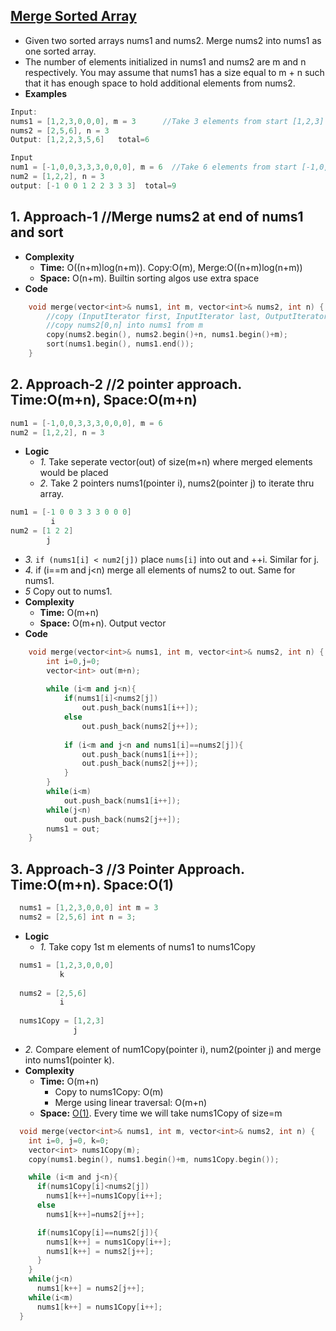 ## [Merge Sorted Array](https://leetcode.com/problems/merge-sorted-array/)
- Given two sorted arrays nums1 and nums2. Merge nums2 into nums1 as one sorted array. 
- The number of elements initialized in nums1 and nums2 are m and n respectively. You may assume that nums1 has a size equal to m + n such that it has enough space to hold additional elements from nums2.
- **Examples**
```c
Input: 
nums1 = [1,2,3,0,0,0], m = 3      //Take 3 elements from start [1,2,3]
nums2 = [2,5,6], n = 3      
Output: [1,2,2,3,5,6]   total=6

Input
num1 = [-1,0,0,3,3,3,0,0,0], m = 6  //Take 6 elements from start [-1,0,0,3,3,3]
num2 = [1,2,2], n = 3
output: [-1 0 0 1 2 2 3 3 3]  total=9
```
## 1. Approach-1    //Merge nums2 at end of nums1 and sort
- **Complexity**
  - **Time:** O((n+m)log(n+m)). Copy:O(m), Merge:O((n+m)log(n+m))
  - **Space:** O(n+m). Builtin sorting algos use extra space
- **Code**
```c++
    void merge(vector<int>& nums1, int m, vector<int>& nums2, int n) {
        //copy (InputIterator first, InputIterator last, OutputIterator result); 
        //copy nums2[0,n] into nums1 from m 
        copy(nums2.begin(), nums2.begin()+n, nums1.begin()+m);
        sort(nums1.begin(), nums1.end());
    }
```

## 2. Approach-2    //2 pointer approach. Time:O(m+n), Space:O(m+n)
```c
num1 = [-1,0,0,3,3,3,0,0,0], m = 6    
num2 = [1,2,2], n = 3
```
- **Logic**
  - *1.* Take seperate vector(out) of size(m+n) where merged elements would be placed
  - *2.* Take 2 pointers nums1(pointer i), nums2(pointer j) to iterate thru array.
```c
num1 = [-1 0 0 3 3 3 0 0 0]
         i
num2 = [1 2 2]
        j
```  
  - *3.* `if (nums1[i] < num2[j])` place `nums[i]` into out and ++i. Similar for j.
  - *4.* if (i==m and j<n) merge all elements of nums2 to out. Same for nums1.
  - *5* Copy out to nums1.
- **Complexity**
  - **Time:** O(m+n)
  - **Space:** O(m+n). Output vector
- **Code**
```c++
    void merge(vector<int>& nums1, int m, vector<int>& nums2, int n) {
        int i=0,j=0;
        vector<int> out(m+n);
        
        while (i<m and j<n){
            if(nums1[i]<nums2[j])
                out.push_back(nums1[i++]);
            else
                out.push_back(nums2[j++]);
            
            if (i<m and j<n and nums1[i]==nums2[j]){
                out.push_back(nums1[i++]);
                out.push_back(nums2[j++]);
            }   
        }
        while(i<m)
            out.push_back(nums1[i++]);
        while(j<n)
            out.push_back(nums2[j++]);
        nums1 = out;
    }
```

## 3. Approach-3 //3 Pointer Approach. Time:O(m+n). Space:O(1)
```c
  nums1 = [1,2,3,0,0,0] int m = 3
  nums2 = [2,5,6] int n = 3;
```
- **Logic**
  - *1.* Take copy 1st m elements of nums1 to nums1Copy
```c
  nums1 = [1,2,3,0,0,0]
           k
  
  nums2 = [2,5,6]
           i
           
  nums1Copy = [1,2,3]
              j
```  
  - *2.* Compare element of num1Copy(pointer i), num2(pointer j) and merge into nums1(pointer k).
- **Complexity**
  - **Time:** O(m+n)
    - Copy to nums1Copy: O(m)
    - Merge using linear traversal: O(m+n)
  - **Space:** [O(1)](https://github.com/amitkumar50/Code-examples/tree/master/DS_Questions). Every time we will take nums1Copy of size=m
```c
  void merge(vector<int>& nums1, int m, vector<int>& nums2, int n) {
    int i=0, j=0, k=0;
    vector<int> nums1Copy(m);
    copy(nums1.begin(), nums1.begin()+m, nums1Copy.begin());

    while (i<m and j<n){
      if(nums1Copy[i]<nums2[j])
        nums1[k++]=nums1Copy[i++];
      else
        nums1[k++]=nums2[j++];

      if(nums1Copy[i]==nums2[j]){
        nums1[k++] = nums1Copy[i++];
        nums1[k++] = nums2[j++];
      }
    }
    while(j<n)
      nums1[k++] = nums2[j++];
    while(i<m)
      nums1[k++] = nums1Copy[i++];
  }
```
